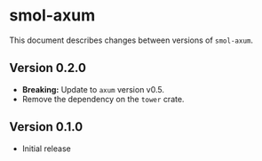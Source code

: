 # smol-axum

This document describes changes between versions of `smol-axum`.

## Version 0.2.0

- **Breaking:** Update to `axum` version v0.5.
- Remove the dependency on the `tower` crate.

## Version 0.1.0

- Initial release
